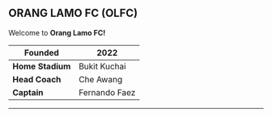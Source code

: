 ﻿##  ORANG LAMO FC (OLFC)

Welcome to **Orang Lamo FC!**

| **Founded**      | 2022 |
|-------------------|------|
| **Home Stadium**  | Bukit Kuchai |
| **Head Coach**    | Che Awang |
| **Captain**       | Fernando Faez |

---
